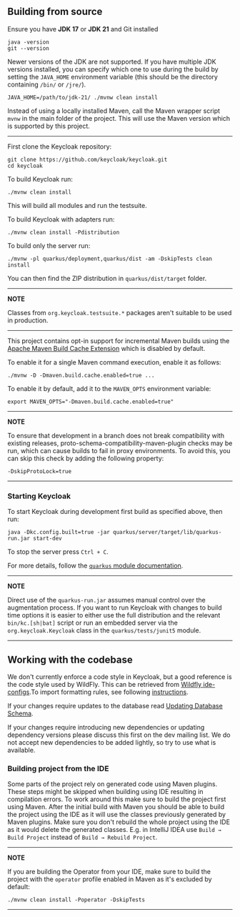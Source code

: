 ## Building from source

Ensure you have **JDK 17** or **JDK 21** and Git installed

    java -version
    git --version

Newer versions of the JDK are not supported. If you have multiple JDK versions
installed, you can specify which one to use during the build by setting the `JAVA_HOME`
environment variable (this should be the directory containing `/bin/` or `/jre/`).

    JAVA_HOME=/path/to/jdk-21/ ./mvnw clean install

Instead of using a locally installed Maven, call the Maven wrapper script `mvnw` in the main folder of the project.
This will use the Maven version which is supported by this project.

---    
First clone the Keycloak repository:
    
    git clone https://github.com/keycloak/keycloak.git
    cd keycloak
    
To build Keycloak run:

    ./mvnw clean install
    
This will build all modules and run the testsuite.

To build Keycloak with adapters run:

    ./mvnw clean install -Pdistribution

To build only the server run:

    ./mvnw -pl quarkus/deployment,quarkus/dist -am -DskipTests clean install

You can then find the ZIP distribution in `quarkus/dist/target` folder.

---
**NOTE**

Classes from `org.keycloak.testsuite.*` packages aren't suitable to be used in production.

---

This project contains opt-in support for incremental Maven builds using the [Apache Maven Build Cache Extension](https://github.com/apache/maven-build-cache-extension) which is disabled by default.

To enable it for a single Maven command execution, enable it as follows: 

    ./mvnw -D -Dmaven.build.cache.enabled=true ...

To enable it by default, add it to the `MAVEN_OPTS` environment variable:

    export MAVEN_OPTS="-Dmaven.build.cache.enabled=true"

---
**NOTE**

To ensure that development in a branch does not break compatibility with existing releases, proto-schema-compatibility-maven-plugin checks may be run, which can cause builds to fail in proxy environments.
To avoid this, you can skip this check by adding the following property:

    -DskipProtoLock=true

---

### Starting Keycloak

To start Keycloak during development first build as specified above, then run:

    java -Dkc.config.built=true -jar quarkus/server/target/lib/quarkus-run.jar start-dev

To stop the server press `Ctrl + C`.

For more details, follow the [`quarkus` module documentation](../quarkus/README.md).

---
**NOTE**

Direct use of the `quarkus-run.jar` assumes manual control over the augmentation process. 
If you want to run Keycloak with changes to build time options it is easier to either use the full distribution and the relevant `bin/kc.[sh|bat]` script or run an embedded server via the `org.keycloak.Keycloak` class in the `quarkus/tests/junit5` module.

---

## Working with the codebase

We don't currently enforce a code style in Keycloak, but a good reference is the code style used by WildFly. This can be 
retrieved from [Wildfly ide-configs](https://github.com/wildfly/wildfly-core/tree/main/ide-configs).To import formatting 
rules, see following [instructions](http://community.jboss.org/wiki/ImportFormattingRules).

If your changes require updates to the database read [Updating Database Schema](updating-database-schema.md).

If your changes require introducing new dependencies or updating dependency versions please discuss this first on the
dev mailing list. We do not accept new dependencies to be added lightly, so try to use what is available.

### Building project from the IDE

Some parts of the project rely on generated code using Maven plugins. These steps might be skipped when building using
IDE resulting in compilation errors. To work around this make sure to build the project first using Maven. After the
initial build with Maven you should be able to build the project using the IDE as it will use the classes previously
generated by Maven plugins. Make sure you don't rebuild the whole project using the IDE as it would delete the generated
classes. E.g. in IntelliJ IDEA use `Build → Build Project` instead of `Build → Rebuild Project`.

---
**NOTE**

If you are building the Operator from your IDE, make sure to build the project with the `operator` profile enabled in Maven
as it's excluded by default:

    ./mvnw clean install -Poperator -DskipTests

---
